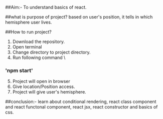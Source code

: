 ##Aim:-
To understand basics of react.

##what is purpose of project?
based on user's position, it tells in which hemisphere user lives.

##How to run project?
1. Download the repository.
2. Open terminal 
3. Change directory to project directory.
4. Run following command \
 ###   'npm start'
5. Project will open in browser    
6. Give location/Position access.
7. Project will give user's hemisphere.

##conclusion:-
learn about conditional rendering, react class component and react functonal component, react jsx, react constructor and basics of css.
